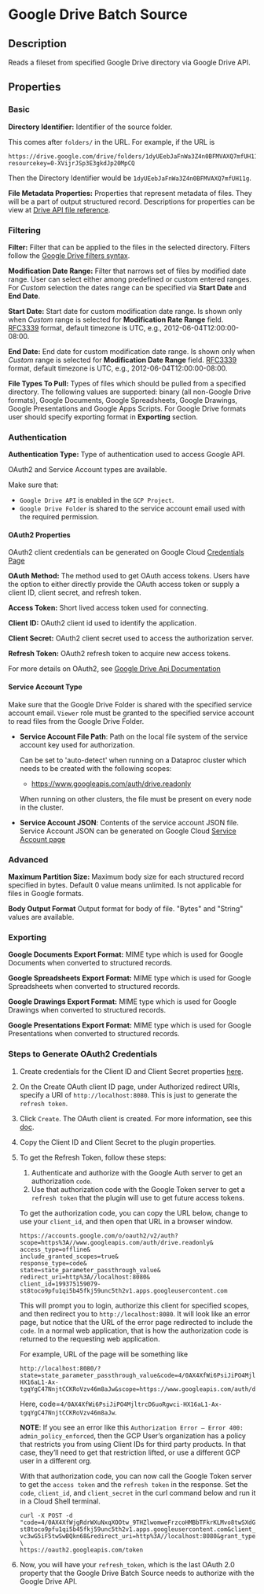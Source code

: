 # Google Drive Batch Source


Description
-----------
Reads a fileset from specified Google Drive directory via Google Drive API.

Properties
----------
### Basic

**Directory Identifier:** Identifier of the source folder.

This comes after `folders/` in the URL. For example, if the URL is
```
https://drive.google.com/drive/folders/1dyUEebJaFnWa3Z4n0BFMVAXQ7mfUH11g?resourcekey=0-XVijrJSp3E3gkdJp20MpCQ
```
Then the Directory Identifier would be `1dyUEebJaFnWa3Z4n0BFMVAXQ7mfUH11g`.

**File Metadata Properties:** Properties that represent metadata of files. 
They will be a part of output structured record. Descriptions for properties can be view at 
[Drive API file reference](https://developers.google.com/drive/api/v3/reference/files).

### Filtering

**Filter:** Filter that can be applied to the files in the selected directory. 
Filters follow the [Google Drive filters syntax](https://developers.google.com/drive/api/v3/ref-search-terms).

**Modification Date Range:** Filter that narrows set of files by modified date range. 
User can select either among predefined or custom entered ranges. 
For _Custom_ selection the dates range can be specified via **Start Date** and **End Date**. 

**Start Date:** Start date for custom modification date range. 
Is shown only when _Custom_ range is selected for **Modification Rate Range** field. 
[RFC3339](https://tools.ietf.org/html/rfc3339) format, default timezone is UTC, e.g., 2012-06-04T12:00:00-08:00.

**End Date:** End date for custom modification date range. 
Is shown only when _Custom_ range is selected for **Modification Date Range** field.
[RFC3339](https://tools.ietf.org/html/rfc3339) format, default timezone is UTC, e.g., 2012-06-04T12:00:00-08:00.

**File Types To Pull:** Types of files which should be pulled from a specified directory. 
The following values are supported: binary (all non-Google Drive formats), Google Documents, Google Spreadsheets, 
Google Drawings, Google Presentations and Google Apps Scripts. 
For Google Drive formats user should specify exporting format in **Exporting** section.

### Authentication

**Authentication Type:** Type of authentication used to access Google API. 

OAuth2 and Service Account types are available.

Make sure that:
* `Google Drive API` is enabled in the `GCP Project`.
* `Google Drive Folder` is shared to the service account email used with the required permission.

#### OAuth2 Properties

OAuth2 client credentials can be generated on Google Cloud
[Credentials Page](https://console.cloud.google.com/apis/credentials)

**OAuth Method:** The method used to get OAuth access tokens. Users have the option to either directly provide
the OAuth access token or supply a client ID, client secret, and refresh token.

**Access Token:** Short lived access token used for connecting.

**Client ID:** OAuth2 client id used to identify the application.

**Client Secret:** OAuth2 client secret used to access the authorization server.

**Refresh Token:** OAuth2 refresh token to acquire new access tokens.

For more details on OAuth2, see [Google Drive Api Documentation](https://developers.google.com/drive/api/v3/about-auth)

#### Service Account Type

Make sure that the Google Drive Folder is shared with the specified service account email. 
`Viewer` role must be granted to the specified service account to read files from the Google Drive Folder.

* **Service Account File Path**: Path on the local file system of the service account key used for
  authorization.

  Can be set to 'auto-detect' when running on a Dataproc cluster which needs to be
  created with the following scopes:
  * https://www.googleapis.com/auth/drive.readonly

  When running on other clusters, the file must be present on every node in the cluster.

* **Service Account JSON**: Contents of the service account JSON file. Service Account JSON can be generated on Google Cloud
  [Service Account page](https://console.cloud.google.com/iam-admin/serviceaccounts)

### Advanced

**Maximum Partition Size:** Maximum body size for each structured record specified in bytes. 
Default 0 value means unlimited. Is not applicable for files in Google formats.

**Body Output Format** Output format for body of file. "Bytes" and "String" values are available.

### Exporting

**Google Documents Export Format:** MIME type which is used for Google Documents when converted to structured records.

**Google Spreadsheets Export Format:** MIME type which is used for Google Spreadsheets when converted to structured records.

**Google Drawings Export Format:** MIME type which is used for Google Drawings when converted to structured records.

**Google Presentations Export Format:** MIME type which is used for Google Presentations when converted to structured records.

### Steps to Generate OAuth2 Credentials
1. Create credentials for the Client ID and Client Secret properties [here](https://console.cloud.google.com/apis/credentials).
2. On the Create OAuth client ID page, under Authorized redirect URIs, specify a URI of `http://localhost:8080`.
   This is just to generate the `refresh token`.
3. Click `Create`. The OAuth client is created. For more information, see this [doc](https://developers.google.com/adwords/api/docs/guides/authentication#webapp).
4. Copy the Client ID and Client Secret to the plugin properties.
5. To get the Refresh Token, follow these steps:
   1. Authenticate and authorize with the Google Auth server to get an authorization `code`. 
   2. Use that authorization code with the Google Token server to get a `refresh token` that the plugin will use to get future access tokens. 
      
   To get the authorization code, you can copy the URL below, change to use your `client_id`, and
   then open that URL in a browser window.
   ```    
   https://accounts.google.com/o/oauth2/v2/auth?
   scope=https%3A//www.googleapis.com/auth/drive.readonly&
   access_type=offline&
   include_granted_scopes=true&
   response_type=code&                  
   state=state_parameter_passthrough_value&
   redirect_uri=http%3A//localhost:8080&
   client_id=199375159079-st8toco9pfu1qi5b45fkj59unc5th2v1.apps.googleusercontent.com
   ```
   This will prompt you to login, authorize this client for specified scopes, 
   and then redirect you to `http://localhost:8080`. It will look like an error page, 
   but notice that the URL of the error page redirected to include the `code`. 
   In a normal web application, that is how the authorization code is returned to the requesting web application. 
   
   For example, URL of the page will be something like
   ```
   http://localhost:8080/?state=state_parameter_passthrough_value&code=4/0AX4XfWi6PsiJiPO4MjltrcD6uoRgwci-HX16aL1-Ax-tgqYgC47NnjtCCKRoVzv46m8aJw&scope=https://www.googleapis.com/auth/drive
   ```
   Here, code=`4/0AX4XfWi6PsiJiPO4MjltrcD6uoRgwci-HX16aL1-Ax-tgqYgC47NnjtCCKRoVzv46m8aJw`.
   
   **NOTE**: If you see an error like this `Authorization Error — Error 400: admin_policy_enforced`, 
   then the GCP User’s organization has a policy that restricts you from using Client IDs for third party products. 
   In that case, they’ll need to get that restriction lifted, or use a different GCP user in a different org. 
   
   With that authorization code, you can now call the Google Token server to get the `access token` and 
   the `refresh token` in the response. Set the `code`, `client_id`, and `client_secret` in the curl command below and 
   run it in a Cloud Shell terminal.
   ```
   curl -X POST -d "code=4/0AX4XfWjgRdrWXuNxqXOOtw_9THZlwomweFrzcoHMBbTFkrKLMvo8twSXdGT9JramIYq86w&client_id=199375159079-st8toco9pfu1qi5b45fkj59unc5th2v1.apps.googleusercontent.com&client_secret=q2zQ-vc3wG5iF5twSwBQkn68&redirect_uri=http%3A//localhost:8080&grant_type=authorization_code&access_type=offline" \
   https://oauth2.googleapis.com/token
   ```
6. Now, you will have your `refresh_token`, which is the last OAuth 2.0 property that the Google Drive Batch Source needs 
   to authorize with the Google Drive API.